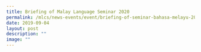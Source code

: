 ```yaml
---
title: Briefing of Malay Language Seminar 2020
permalink: /mlcs/news-events/event/briefing-of-seminar-bahasa-melayu-2020/
date: 2019-09-04
layout: post
description: ""
image: ""
---
```

